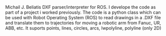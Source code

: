 Michail J. Beliatis DXF parser/interpreter for ROS. I develope the code as part of a project i worked previously. The code is a python class which can be used with Robot Operating System (ROS) to read drawings in a .DXF file and translate them to trajectories for moving a robotic arm from Fanuc, UR, ABB, etc.
It suports points, lines, circles, arcs, lwpolyline, polyline (only 2D)
